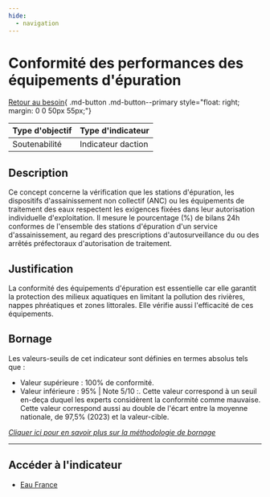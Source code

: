 ```yaml
---
hide:
  - navigation
---
```


# Conformité des performances des équipements d'épuration

[Retour au besoin](https://konsilion.github.io/diag360/pages/besoins/bv1){ .md-button .md-button--primary style="float: right; margin: 0 0 50px 55px;"}

|Type d'objectif|Type d'indicateur|
|--|--|
|Soutenabilité|Indicateur daction|

## Description

Ce  concept  concerne  la  vérification  que  les  stations  d'épuration, les dispositifs d'assainissement  non  collectif  (ANC)  ou  les  équipements  de  traitement  des  eaux respectent  les  exigences  fixées  dans  leur  autorisation  individuelle  d'exploitation. Il mesure  le  pourcentage (%)  de  bilans  24h conformes  de  l'ensemble  des  stations d'épuration  d'un  service  d'assainissement,  au  regard  des  prescriptions d'autosurveillance du ou des arrêtés préfectoraux d'autorisation de traitement.

## Justification

La  conformité  des  équipements  d'épuration  est  essentielle  car  elle  garantit  la protection  des  milieux  aquatiques  en  limitant  la  pollution  des  rivières,  nappes phréatiques et zones littorales. Elle vérifie aussi l'efficacité de ces équipements.  

## Bornage

Les valeurs-seuils de cet indicateur sont définies en termes absolus tels que : 

* Valeur supérieure : 100% de conformité. 
* Valeur inférieure : 95% | Note 5/10 :. Cette valeur correspond à un seuil en-deça duquel les experts considèrent la conformité comme mauvaise. Cette valeur correspond aussi au double de l'écart entre la moyenne nationale, de 97,5% (2023) et la valeur-cible.
  
*[Cliquer ici pour en savoir plus sur la méthodologie de bornage](https://konsilion.github.io/diag360/pages/indicateurs/methode_bornage)*

---

## Accéder à l'indicateur

- [Eau France](https://www.services.eaufrance.fr/indicateurs/P254.3)












































